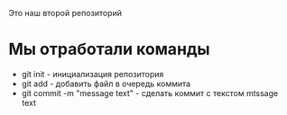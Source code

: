 Это наш второй репозиторий
# Мы отработали команды

* git init - инициализация репозитория
* git add - добавить файл в очередь коммита
* git commit -m "message text" - сделать коммит с текстом mtssage text
